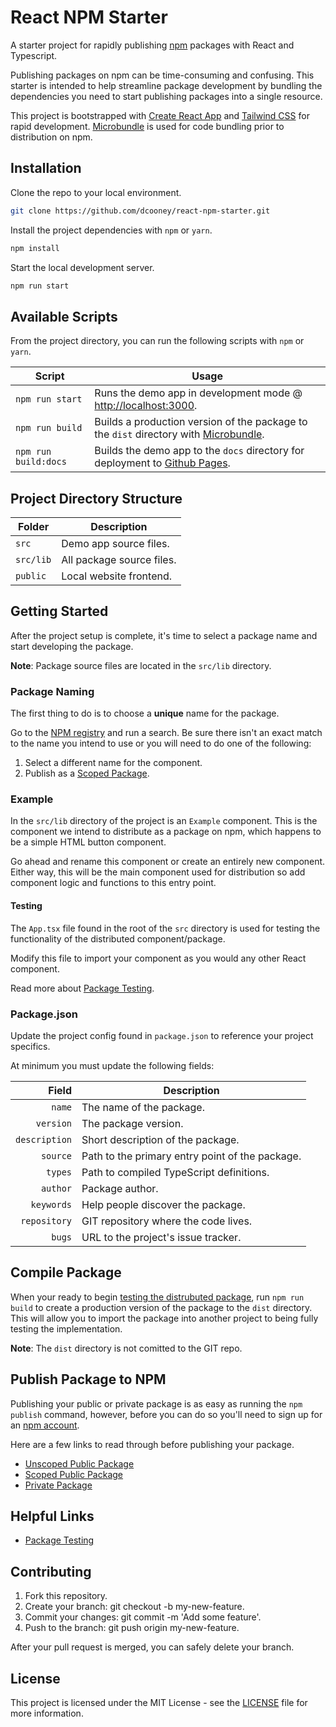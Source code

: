 # React NPM Starter

A starter project for rapidly publishing [npm](https://www.npmjs.com/) packages with React and Typescript.

Publishing packages on npm can be time-consuming and confusing. This starter is intended to help streamline package development by bundling the dependencies you need to start publishing packages into a single resource.

This project is bootstrapped with [Create React App](https://github.com/facebook/create-react-app) and [Tailwind CSS](https://tailwindcss.com/) for rapid development. [Microbundle](https://github.com/developit/microbundle) is used for code bundling prior to distribution on npm.

## Installation

Clone the repo to your local environment.

```bash
git clone https://github.com/dcooney/react-npm-starter.git
```

Install the project dependencies with `npm` or `yarn`.

```bash
npm install
```

Start the local development server.

```bash
npm run start
```

## Available Scripts

From the project directory, you can run the following scripts with `npm` or `yarn`.

| Script                | Usage                                                                                                                          |
|---------------------- |------------------------------------------------------------------------------------------------------------------------------- |
| `npm run start`       | Runs the demo app in development mode @ [http://localhost:3000](http://localhost:3000).      |
| `npm run build`       | Builds a production version of the package to the `dist` directory with [Microbundle](https://github.com/developit/microbundle).  |
| `npm run build:docs`  | Builds the demo app to the `docs` directory for deployment to [Github Pages](https://pages.github.com/).      |

## Project Directory Structure

| Folder     | Description                |
|----------- |--------------------------- |
| `src`      | Demo app source files.     |
| `src/lib`  | All package source files.  |
| `public`   | Local website frontend.    |

## Getting Started

After the project setup is complete, it's time to select a package name and start developing the package.

**Note**: Package source files are located in the `src/lib` directory.

### Package Naming

The first thing to do is to choose a **unique** name for the package.

Go to the [NPM registry](https://www.npmjs.com/) and run a search. Be sure there isn't an exact match to the name you intend to use or you will need to do one of the following:

1. Select a different name for the component.
2. Publish as a [Scoped Package](https://docs.npmjs.com/creating-and-publishing-scoped-public-packages).

### Example

In the `src/lib` directory of the project is an `Example` component. This is the component we intend to distribute as a package on npm, which happens to be a simple HTML button component.

Go ahead and rename this component or create an entirely new component. Either way, this will be the main component used for distribution so add component logic and functions to this entry point.

#### Testing

The `App.tsx` file found in the root of the `src` directory is used for testing the functionality of the distributed component/package.

Modify this file to import your component as you would any other React component.

Read more about [Package Testing](https://github.com/dcooney/react-npm-starter/wiki/Testing).

### Package.json

Update the project config found in `package.json` to reference your project specifics.

At minimum you must update the following fields:

|         Field  | Description                               |
|--------------: |------------------------------------------ |
| `name`         | The name of the package.                  |
| `version`      | The package version.                      |
| `description`  | Short description of the package.         |
| `source`       | Path to the primary entry point of the package.   |
| `types`        | Path to compiled TypeScript definitions.  |
| `author`       | Package author.                           |
| `keywords`     | Help people discover the package.         |
| `repository`   | GIT repository where the code lives.  |
| `bugs`         | URL to the project's issue tracker.       |

## Compile Package

When your ready to begin [testing the distrubuted package](https://github.com/dcooney/react-npm-starter/wiki/Testing), run `npm run build` to create a production version of the package to the `dist` directory. This will allow you to import the package into another project to being fully testing the implementation.

**Note**: The `dist` directory is not comitted to the GIT repo.

## Publish Package to NPM

Publishing your public or private package is as easy as running the `npm publish` command, however, before you can do so you'll need to sign up for an [npm account](https://www.npmjs.com/signup).

Here are a few links to read through before publishing your package.

- [Unscoped Public Package](https://docs.npmjs.com/creating-and-publishing-unscoped-public-packages)
- [Scoped Public Package](https://docs.npmjs.com/creating-and-publishing-scoped-public-packages)
- [Private Package](https://docs.npmjs.com/creating-and-publishing-private-packages)

## Helpful Links

- [Package Testing](https://github.com/dcooney/react-npm-starter/wiki/Testing)

## Contributing

1. Fork this repository.
2. Create your branch: git checkout -b my-new-feature.
3. Commit your changes: git commit -m 'Add some feature'.
4. Push to the branch: git push origin my-new-feature.

After your pull request is merged, you can safely delete your branch.

## License

This project is licensed under the MIT License - see the [LICENSE](https://github.com/dcooney/react-npm-starter/blob/main/LICENSE) file for more information.
